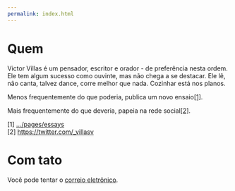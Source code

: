 ```yaml
---
permalink: index.html
---
```


# Quem

Victor Villas é um pensador, escritor e orador - de preferência nesta ordem. Ele
tem algum sucesso como ouvinte, mas não chega a se destacar. Ele lê, não canta,
talvez dance, corre melhor que nada. Cozinhar está nos planos.

Menos frequentemente do que poderia, publica um novo ensaio[[1]](#1).

Mais frequentemente do que deveria, papeia na rede social[[2]](#2).

<a id="1">[1]</a> [.../pages/essays](/pages/essays) <br>
<a id="2">[2]</a> <https://twitter.com/_villasv> <br>

# Com tato

Você pode tentar o [correio eletrônico](mailto:mail@victor.villas).
